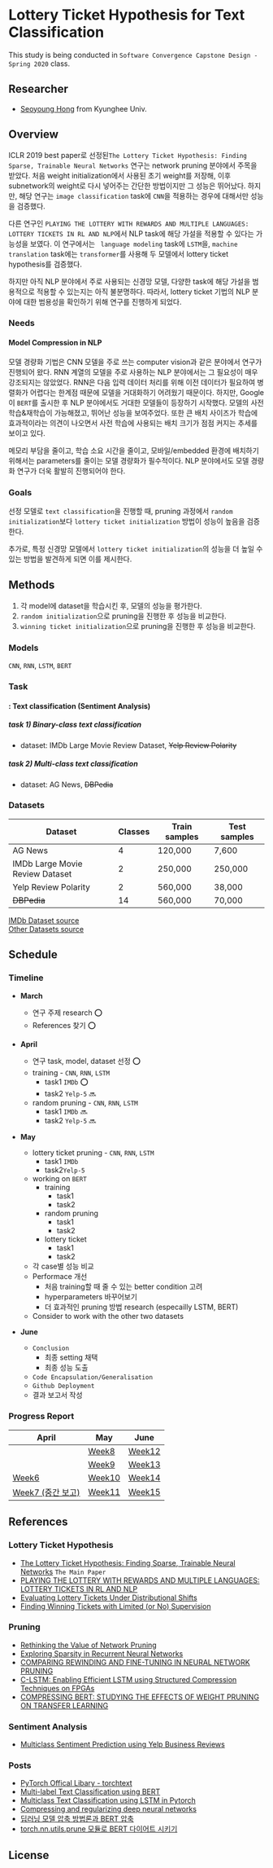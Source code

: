 # Lottery Ticket Hypothesis for Text Classification

This study is being conducted in ``Software Convergence Capstone Design - Spring 2020`` class.

## Researcher
* [Seoyoung Hong](https://github.com/seoyoungh) from Kyunghee Univ.

## Overview
ICLR 2019 best paper로 선정된 ​``The Lottery Ticket Hypothesis: Finding Sparse, Trainable Neural Networks`` 연구는 network pruning 분야에서 주목을 받았다. 처음 weight initialization에서 사용된 초기 weight를 저장해, 이후 subnetwork의 weight로 다시 넣어주는 간단한 방법이지만 그 성능은 뛰어났다. 하지만, 해당 연구는 ``image classification`` task에 ``CNN``을 적용하는 경우에 대해서만 성능을 검증했다.

다른 연구인 ``PLAYING THE LOTTERY WITH REWARDS AND MULTIPLE LANGUAGES: LOTTERY TICKETS IN RL AND NLP``에서 NLP task에 해당 가설을 적용할 수 있다는 가능성을 보였다. 이 연구에서는 `` language modeling`` task에 ``LSTM``을, ``machine translation`` task에는 ``transformer``를 사용해 두 모델에서 lottery ticket hypothesis를 검증했다.

하지만 아직 NLP 분야에서 주로 사용되는 신경망 모델, 다양한 task에 해당 가설을 범용적으로 적용할 수 있는지는 아직 불분명하다. 따라서, lottery ticket 기법의 NLP 분야에 대한 범용성을 확인하기 위해 연구를 진행하게 되었다.

### Needs
#### Model Compression in NLP
모델 경량화 기법은 CNN 모델을 주로 쓰는 computer vision과 같은 분야에서 연구가 진행되어 왔다. RNN 계열의 모델을 주로 사용하는 NLP 분야에서는 그 필요성이 매우 강조되지는 않았었다. RNN은 다음 입력 데이터 처리를 위해 이전 데이터가 필요하여 병렬화가 어렵다는 한계점 때문에 모델을 거대화하기 어려웠기 때문이다. 하지만, Google이 ``BERT``를 출시한 후 NLP 분야에서도 거대한 모델들이 등장하기 시작했다. 모델의 사전 학습&재학습이 가능해졌고, 뛰어난 성능을 보여주었다. 또한 큰 배치 사이즈가 학습에 효과적이라는 의견이 나오면서 사전 학습에 사용되는 배치 크기가 점점 커지는 추세를 보이고 있다.

메모리 부담을 줄이고, 학습 소요 시간을 줄이고, 모바일/embedded 환경에 배치하기 위해서는 parameters를 줄이는 모델 경량화가 필수적이다. NLP 분야에서도 모델 경량화 연구가 더욱 활발히 진행되어야 한다.


### Goals
선정 모델로  ``text classification``을 진행할 때, pruning 과정에서 ``random initialization``보다 ``lottery ticket initialization`` 방법이 성능이 높음을 검증한다.

추가로, 특정 신경망 모델에서 ``lottery ticket initialization``의 성능을 더 높일 수 있는 방법을 발견하게 되면 이를 제시한다.

## Methods
1) 각 model에 dataset을 학습시킨 후, 모델의 성능을 평가한다.  
2) ``random initialization``으로 pruning을 진행한 후 성능을 비교한다.  
3) ``winning ticket initialization``으로 pruning을 진행한 후 성능을 비교한다.

### Models
``CNN``, ``RNN``, ``LSTM``, ``BERT``

### Task
#### : Text classification (Sentiment Analysis)

##### task 1) Binary-class text classification
* dataset: IMDb Large Movie Review Dataset, ~~Yelp Review Polarity~~

##### task 2) Multi-class text classification
* dataset: AG News, ~~DBPedia~~

### Datasets
| Dataset | Classes | Train samples | Test samples |
|---------|---------|---------------|--------------|
| AG News | 4 | 120,000 | 7,600 |
| IMDb Large Movie Review Dataset | 2 | 250,000 | 250,000 |
| Yelp Review Polarity | 2 | 560,000 | 38,000 |
| ~~DBPedia~~ | 14 | 560,000 | 70,000 |


[IMDb Dataset source](https://www.kaggle.com/lakshmi25npathi/imdb-dataset-of-50k-movie-reviews)  
[Other Datasets source](https://course.fast.ai/datasets)

## Schedule

### Timeline
* **March**
  - 연구 주제 research ⭕️
  - References 찾기 ⭕️

* **April**
  - 연구 task, model, dataset 선정 ⭕️
  - training - ``CNN``, ``RNN``, ``LSTM``
    - task1 ``IMDb`` ⭕️
    - task2 ``Yelp-5`` 🔜
  - random pruning - ``CNN``, ``RNN``, ``LSTM``
    - task1 ``IMDb`` 🔜
    - task2 ``Yelp-5`` 🔜

* **May**
  - lottery ticket pruning - ``CNN``, ``RNN``, ``LSTM``
    - task1 ``IMDb``
    - task2``Yelp-5``
  - working on ``BERT``
    - training
      - task1
      - task2
    - random pruning
      - task1
      - task2
    - lottery ticket
      - task1
      - task2
  - 각 case별 성능 비교
  - Performace 개선
    - 처음 training할 때 줄 수 있는 better condition 고려
    - hyperparameters 바꾸어보기
    - 더 효과적인 pruning 방법 research (especailly LSTM, BERT)
  - Consider to work with the other two datasets

* **June**
  - ``Conclusion``
      - 최종 setting 채택
      - 최종 성능 도출
  - ``Code Encapsulation/Generalisation``
  - ``Github Deployment``
  - 결과 보고서 작성

### Progress Report

| April |  May  | June  |
|-------|-------|-------|
| | [Week8](/assets/progress/week8.md) | [Week12](/assets/progress/week12.md) |
| | [Week9](/assets/progress/week9.md) | [Week13](/assets/progress/week13.md) |
| [Week6](/assets/progress/week6.md) | [Week10](/assets/progress/week10.md) | [Week14](/assets/progress/week14.md) |
| [Week7 (중간 보고)](/assets/progress/week7.md) | [Week11](/assets/progress/week11.md) | [Week15](/assets/progress/week15.md) |

## References
### Lottery Ticket Hypothesis
* [The Lottery Ticket Hypothesis: Finding Sparse, Trainable Neural Networks](https://arxiv.org/abs/1803.03635) ``The Main Paper``
* [PLAYING THE LOTTERY WITH REWARDS AND MULTIPLE LANGUAGES: LOTTERY TICKETS IN RL AND NLP](https://arxiv.org/abs/1906.02768)
* [Evaluating Lottery Tickets Under Distributional Shifts](https://arxiv.org/abs/1910.12708)
* [Finding Winning Tickets with Limited (or No) Supervision](https://openreview.net/forum?id=SJx_QJHYDB)

### Pruning
* [Rethinking the Value of Network Pruning](https://arxiv.org/abs/1810.05270)
* [Exploring Sparsity in Recurrent Neural Networks](https://arxiv.org/abs/1704.05119)
* [COMPARING REWINDING AND FINE-TUNING IN NEURAL NETWORK PRUNING](https://arxiv.org/abs/2003.02389)
* [C-LSTM: Enabling Efficient LSTM using Structured Compression Techniques on FPGAs](https://arxiv.org/abs/1803.06305)
* [COMPRESSING BERT: STUDYING THE EFFECTS OF WEIGHT PRUNING ON TRANSFER LEARNING](https://arxiv.org/abs/2002.08307)

### Sentiment Analysis
* [Multiclass Sentiment Prediction using Yelp Business Reviews](https://www.semanticscholar.org/paper/Multiclass-Sentiment-Prediction-using-Yelp-Business-Yu/dfa617c7c7e3a53d90c092cef09b2ee1614317a2)

### Posts
* [PyTorch Offical Libary - torchtext](https://pytorch.org/text/index.html)
* [Multi-label Text Classification using BERT](https://medium.com/huggingface/multi-label-text-classification-using-bert-the-mighty-transformer-69714fa3fb3d)
* [Multiclass Text Classification using LSTM in Pytorch](https://towardsdatascience.com/multiclass-text-classification-using-lstm-in-pytorch-eac56baed8df)
* [Compressing and regularizing deep neural networks](https://www.oreilly.com/content/compressing-and-regularizing-deep-neural-networks/)
* [딥러닝 모델 압축 방법론과 BERT 압축](https://blog.est.ai/2020/03/딥러닝-모델-압축-방법론과-bert-압축/)
* [torch.nn.utils.prune 모듈로 BERT 다이어트 시키기](https://huffon.github.io/2020/03/15/torch-pruning/)

## License
